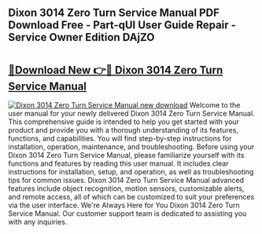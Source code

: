 ## Dixon 3014 Zero Turn Service Manual PDF Download Free - Part-qUI User Guide Repair - Service Owner Edition DAjZO

# <h2><a href="http://bc7643.oget.top/?id=Dixon+3014+Zero+Turn+Service+Manual">🔗Download New 👉🔴 Dixon 3014 Zero Turn Service Manual</a></h2>

[![Dixon 3014 Zero Turn Service Manual new download](https://i.imgur.com/5g1atiW.png)](http://bc7643.oget.top/?id=Dixon+3014+Zero+Turn+Service+Manual)
Welcome to the user manual for your newly delivered Dixon 3014 Zero Turn Service Manual. This comprehensive guide is intended to help you get started with your product and provide you with a thorough understanding of its features, functions, and capabilities. You will find step-by-step instructions for installation, operation, maintenance, and troubleshooting. Before using your Dixon 3014 Zero Turn Service Manual, please familiarize yourself with its functions and features by reading this user manual. It includes clear instructions for installation, setup, and operation, as well as troubleshooting tips for common issues. Dixon 3014 Zero Turn Service Manual advanced features include object recognition, motion sensors, customizable alerts, and remote access, all of which can be customized to suit your preferences via the user interface. We're Always Here for You Dixon 3014 Zero Turn Service Manual. Our customer support team is dedicated to assisting you with any inquiries.
